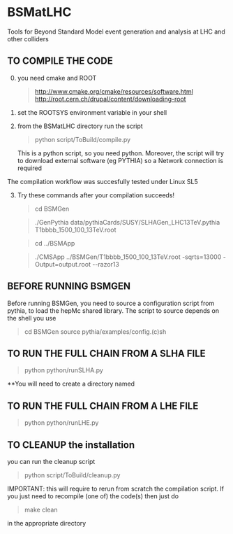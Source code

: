 BSMatLHC
========

Tools for Beyond Standard Model event generation and analysis at LHC and other colliders


TO COMPILE THE CODE
---------------------

0) you need cmake and ROOT   
   > http://www.cmake.org/cmake/resources/software.html
   > http://root.cern.ch/drupal/content/downloading-root
   
1) set the ROOTSYS environment variable in your shell 

2) from the BSMatLHC directory run the script

   > python script/ToBuild/compile.py

   This is a python script, so you need python.
   Moreover, the script will try to download
   external software (eg PYTHIA) so a Network
   connection is required

The compilation workflow was succesfully tested under Linux SL5

3) Try these commands after your compilation succeeds!
   > cd BSMGen

   > ./GenPythia data/pythiaCards/SUSY/SLHAGen_LHC13TeV.pythia T1bbbb_1500_100_13TeV.root

   > cd ../BSMApp

   > ./CMSApp ../BSMGen/T1bbbb_1500_100_13TeV.root -sqrts=13000 -Output=output.root --razor13

BEFORE RUNNING BSMGEN
-----------------------

Before running BSMGen, you need to source a configuration
script from pythia, to load the hepMc shared library.
The script to source depends on the shell you use
> cd BSMGen
> source pythia/examples/config.(c)sh


TO RUN THE FULL CHAIN FROM A SLHA FILE
---------------------------------------

> python python/runSLHA.py <SLHA name> <number of events> <CM Energy> <output file dir>

**You will need to create a directory named <output file dir>

TO RUN THE FULL CHAIN FROM A LHE FILE
---------------------------------------

> python python/runLHE.py <LHE name> <output file dir>


TO CLEANUP the installation 
--------------------------- 
you can run the cleanup script

   > python script/ToBuild/cleanup.py 

IMPORTANT: this will require to rerun from scratch the compilation
script. If you just need to recompile (one of) the code(s) then just
do

   > make clean

in the appropriate directory